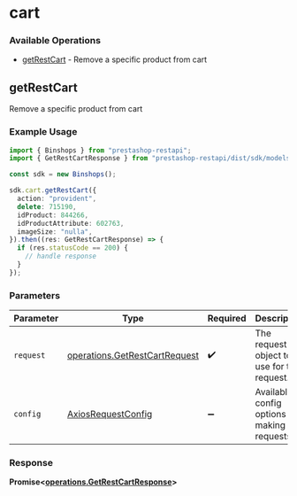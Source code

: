 # cart

### Available Operations

* [getRestCart](#getrestcart) - Remove a specific product from cart

## getRestCart

Remove a specific product from cart

### Example Usage

```typescript
import { Binshops } from "prestashop-restapi";
import { GetRestCartResponse } from "prestashop-restapi/dist/sdk/models/operations";

const sdk = new Binshops();

sdk.cart.getRestCart({
  action: "provident",
  delete: 715190,
  idProduct: 844266,
  idProductAttribute: 602763,
  imageSize: "nulla",
}).then((res: GetRestCartResponse) => {
  if (res.statusCode == 200) {
    // handle response
  }
});
```

### Parameters

| Parameter                                                                      | Type                                                                           | Required                                                                       | Description                                                                    |
| ------------------------------------------------------------------------------ | ------------------------------------------------------------------------------ | ------------------------------------------------------------------------------ | ------------------------------------------------------------------------------ |
| `request`                                                                      | [operations.GetRestCartRequest](../../models/operations/getrestcartrequest.md) | :heavy_check_mark:                                                             | The request object to use for the request.                                     |
| `config`                                                                       | [AxiosRequestConfig](https://axios-http.com/docs/req_config)                   | :heavy_minus_sign:                                                             | Available config options for making requests.                                  |


### Response

**Promise<[operations.GetRestCartResponse](../../models/operations/getrestcartresponse.md)>**

